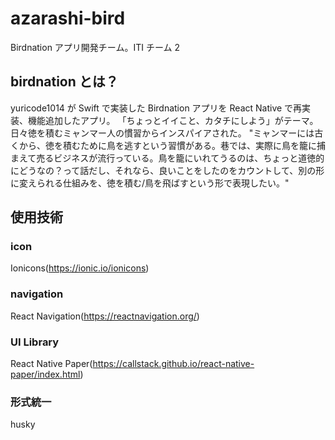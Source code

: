 # azarashi-bird

Birdnation アプリ開発チーム。ITI チーム 2

## birdnation とは？

yuricode1014 が Swift で実装した Birdnation アプリを React Native で再実装、機能追加したアプリ。
「ちょっとイイこと、カタチにしよう」がテーマ。日々徳を積むミャンマー人の慣習からインスパイアされた。
"ミャンマーには古くから、徳を積むために鳥を逃すという習慣がある。巷では、実際に鳥を籠に捕まえて売るビジネスが流行っている。鳥を籠にいれてうるのは、ちょっと道徳的にどうなの？って話だし、それなら、良いことをしたのをカウントして、別の形に変えられる仕組みを、徳を積む/鳥を飛ばすという形で表現したい。"

## 使用技術

### icon

Ionicons(https://ionic.io/ionicons)

### navigation

React Navigation(https://reactnavigation.org/)

### UI Library

React Native Paper(https://callstack.github.io/react-native-paper/index.html)

### 形式統一

husky
